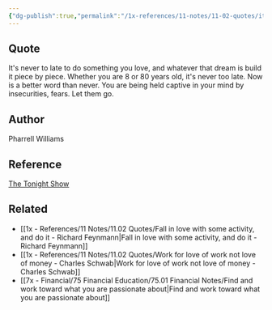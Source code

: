 ```yaml
---
{"dg-publish":true,"permalink":"/1x-references/11-notes/11-02-quotes/it-s-never-too-late-to-do-something-you-love-pharrel-williams/","title":"It's never too late to do something you love - Pharrel Williams","created":"2024-10-13T19:24:52.800+03:00","updated":"2024-10-13T21:21:25.575+03:00"}
---
```



## Quote
It's never to late to do something you love, and whatever that dream is build it piece by piece. Whether you are 8 or 80 years old, it's never too late. Now is a better word than never. You are being held captive in your mind by insecurities, fears. Let them go.

## Author
Pharrell Williams

## Reference
[The Tonight Show](https://www.youtube.com/watch?v=zWxikIv-Jys)

## Related
- [[1x - References/11 Notes/11.02 Quotes/Fall in love with some activity, and do it - Richard Feynmann\|Fall in love with some activity, and do it - Richard Feynmann]]
- [[1x - References/11 Notes/11.02 Quotes/Work for love of work not love of money - Charles Schwab\|Work for love of work not love of money - Charles Schwab]]
- [[7x - Financial/75 Financial Education/75.01 Financial Notes/Find and work toward what you are passionate about\|Find and work toward what you are passionate about]]